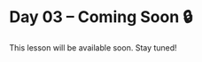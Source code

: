 # Day 03 – Coming Soon 🔒

This lesson will be available soon. Stay tuned!

<!-- If you're contributing, add diagrams to: ../assets/day03.png -->
